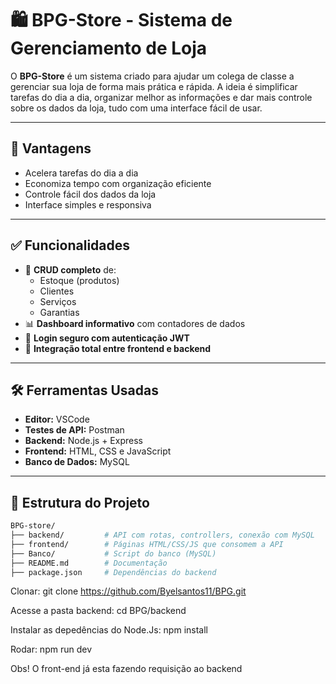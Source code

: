 # 🛍️ BPG-Store - Sistema de Gerenciamento de Loja

O **BPG-Store** é um sistema criado para ajudar um colega de classe a gerenciar sua loja de forma mais prática e rápida. A ideia é simplificar tarefas do dia a dia, organizar melhor as informações e dar mais controle sobre os dados da loja, tudo com uma interface fácil de usar.

---

## 🚀 Vantagens

- Acelera tarefas do dia a dia  
- Economiza tempo com organização eficiente  
- Controle fácil dos dados da loja  
- Interface simples e responsiva  

---

## ✅ Funcionalidades

- 🧾 **CRUD completo** de:
  - Estoque (produtos)
  - Clientes
  - Serviços
  - Garantias
- 📊 **Dashboard informativo** com contadores de dados
- 🔐 **Login seguro com autenticação JWT**
- 📡 **Integração total entre frontend e backend**

---

## 🛠️ Ferramentas Usadas

- **Editor:** VSCode  
- **Testes de API:** Postman  
- **Backend:** Node.js + Express  
- **Frontend:** HTML, CSS e JavaScript  
- **Banco de Dados:** MySQL  

---

## 📁 Estrutura do Projeto

```bash
BPG-store/
├── backend/         # API com rotas, controllers, conexão com MySQL
├── frontend/        # Páginas HTML/CSS/JS que consomem a API
├── Banco/           # Script do banco (MySQL)
├── README.md        # Documentação
├── package.json     # Dependências do backend
````

Clonar:
git clone https://github.com/Byelsantos11/BPG.git

Acesse a pasta backend: 
cd BPG/backend

Instalar as depedências do Node.Js:
npm install

Rodar:
npm run dev

Obs! O front-end já esta fazendo requisição ao backend 




